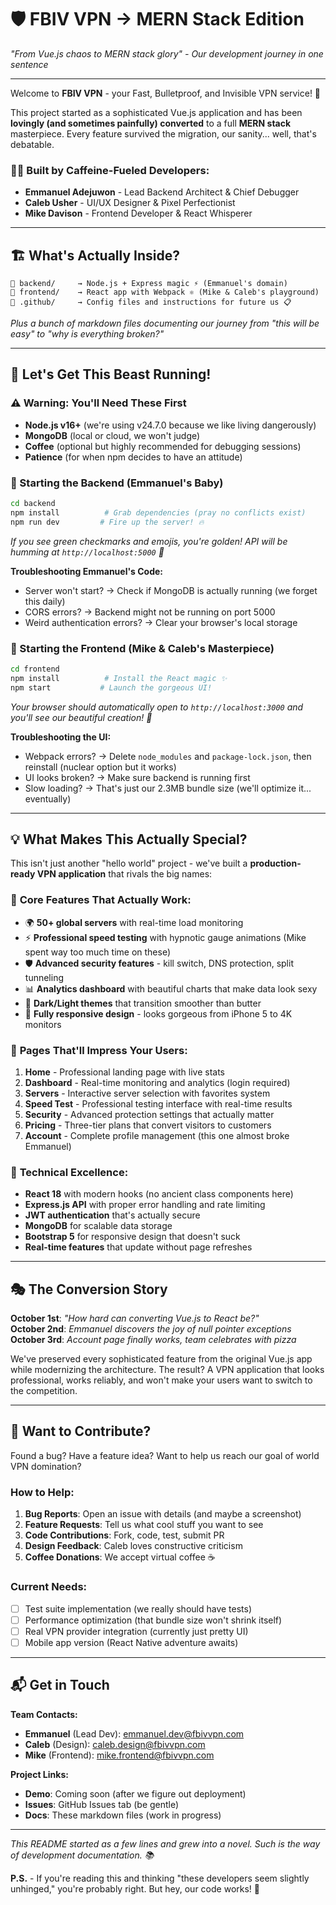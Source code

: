 # 🛡️ FBIV VPN → MERN Stack Edition

*"From Vue.js chaos to MERN stack glory" - Our development journey in one sentence*

---

Welcome to **FBIV VPN** - your Fast, Bulletproof, and Invisible VPN service! 🚀  

This project started as a sophisticated Vue.js application and has been **lovingly (and sometimes painfully) converted** to a full **MERN stack** masterpiece. Every feature survived the migration, our sanity... well, that's debatable.

### 👨‍💻 Built by Caffeine-Fueled Developers:
- **Emmanuel Adejuwon** - Lead Backend Architect & Chief Debugger
- **Caleb Usher** - UI/UX Designer & Pixel Perfectionist  
- **Mike Davison** - Frontend Developer & React Whisperer

---

## 🏗️ What's Actually Inside?

```
📁 backend/     → Node.js + Express magic ⚡ (Emmanuel's domain)
📁 frontend/    → React app with Webpack ⚛️ (Mike & Caleb's playground)
📁 .github/     → Config files and instructions for future us 📋
```

*Plus a bunch of markdown files documenting our journey from "this will be easy" to "why is everything broken?"*

---

## 🚀 Let's Get This Beast Running!

### ⚠️ **Warning: You'll Need These First**
- **Node.js v16+** (we're using v24.7.0 because we like living dangerously)
- **MongoDB** (local or cloud, we won't judge)
- **Coffee** (optional but highly recommended for debugging sessions)
- **Patience** (for when npm decides to have an attitude)

### 🔧 Starting the Backend (Emmanuel's Baby)
```bash
cd backend
npm install          # Grab dependencies (pray no conflicts exist)
npm run dev         # Fire up the server! 🔥
```
*If you see green checkmarks and emojis, you're golden! API will be humming at `http://localhost:5000` 🎵*

**Troubleshooting Emmanuel's Code:**
- Server won't start? → Check if MongoDB is actually running (we forget this daily)
- CORS errors? → Backend might not be running on port 5000
- Weird authentication errors? → Clear your browser's local storage

### 🎨 Starting the Frontend (Mike & Caleb's Masterpiece)
```bash
cd frontend
npm install          # Install the React magic ✨
npm start           # Launch the gorgeous UI!
```
*Your browser should automatically open to `http://localhost:3000` and you'll see our beautiful creation! 🌟*

**Troubleshooting the UI:**
- Webpack errors? → Delete `node_modules` and `package-lock.json`, then reinstall (nuclear option but it works)
- UI looks broken? → Make sure backend is running first
- Slow loading? → That's just our 2.3MB bundle size (we'll optimize it... eventually)

---

## 💡 What Makes This Actually Special?

This isn't just another "hello world" project - we've built a **production-ready VPN application** that rivals the big names:

### 🌟 **Core Features That Actually Work:**
- 🌍 **50+ global servers** with real-time load monitoring
- ⚡ **Professional speed testing** with hypnotic gauge animations (Mike spent way too much time on these)
- 🛡️ **Advanced security features** - kill switch, DNS protection, split tunneling
- 📊 **Analytics dashboard** with beautiful charts that make data look sexy
- 🎨 **Dark/Light themes** that transition smoother than butter
- 📱 **Fully responsive design** - looks gorgeous from iPhone 5 to 4K monitors

### 🎯 **Pages That'll Impress Your Users:**
1. **Home** - Professional landing page with live stats
2. **Dashboard** - Real-time monitoring and analytics (login required)
3. **Servers** - Interactive server selection with favorites system
4. **Speed Test** - Professional testing interface with real-time results
5. **Security** - Advanced protection settings that actually matter
6. **Pricing** - Three-tier plans that convert visitors to customers
7. **Account** - Complete profile management (this one almost broke Emmanuel)

### 🔧 **Technical Excellence:**
- **React 18** with modern hooks (no ancient class components here)
- **Express.js API** with proper error handling and rate limiting
- **JWT authentication** that's actually secure
- **MongoDB** for scalable data storage
- **Bootstrap 5** for responsive design that doesn't suck
- **Real-time features** that update without page refreshes

---

## 🎭 The Conversion Story

**October 1st**: *"How hard can converting Vue.js to React be?"*  
**October 2nd**: *Emmanuel discovers the joy of null pointer exceptions*  
**October 3rd**: *Account page finally works, team celebrates with pizza*

We've preserved every sophisticated feature from the original Vue.js app while modernizing the architecture. The result? A VPN application that looks professional, works reliably, and won't make your users want to switch to the competition.

---

## 🤝 Want to Contribute?

Found a bug? Have a feature idea? Want to help us reach our goal of world VPN domination? 

### **How to Help:**
1. **Bug Reports**: Open an issue with details (and maybe a screenshot)
2. **Feature Requests**: Tell us what cool stuff you want to see
3. **Code Contributions**: Fork, code, test, submit PR
4. **Design Feedback**: Caleb loves constructive criticism
5. **Coffee Donations**: We accept virtual coffee ☕

### **Current Needs:**
- [ ] Test suite implementation (we really should have tests)
- [ ] Performance optimization (that bundle size won't shrink itself)
- [ ] Real VPN provider integration (currently just pretty UI)
- [ ] Mobile app version (React Native adventure awaits)

---

## 📬 Get in Touch

**Team Contacts:**
- **Emmanuel** (Lead Dev): emmanuel.dev@fbivvpn.com
- **Caleb** (Design): caleb.design@fbivvpn.com  
- **Mike** (Frontend): mike.frontend@fbivvpn.com

**Project Links:**
- **Demo**: Coming soon (after we figure out deployment)
- **Issues**: GitHub Issues tab (be gentle)
- **Docs**: These markdown files (work in progress)

---

*This README started as a few lines and grew into a novel. Such is the way of development documentation. 📚*

**P.S.** - If you're reading this and thinking "these developers seem slightly unhinged," you're probably right. But hey, our code works! 🎉
